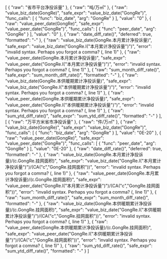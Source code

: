 [
    {
      "raw": "省市平台净投诉量"
    },
    {
      "raw": "吨/万㎡"
    },
    {
      "raw": "value_biz_date(GongRe)",
      "safe_expr": "value_biz_date(\"GongRe\")",
      "func_calls": [
        {
          "func": "biz_date",
          "arg": "GongRe"
        }
      ],
      "value": "0"
    },
    {
      "raw": "value_peer_date(GongRe)",
      "safe_expr": "value_peer_date(\"GongRe\")",
      "func_calls": [
        {
          "func": "peer_date",
          "arg": "GongRe"
        }
      ],
      "value": "0"
    },
    {
      "raw": "date_diff_rate()",
      "deferred": true,
      "formatted": "-"
    },
    {
      "raw": "value_biz_date(GongRe.本月累计净投诉量)",
      "safe_expr": "value_biz_date(\"GongRe.I(\"本月累计净投诉量\")\")",
      "error": "invalid syntax. Perhaps you forgot a comma? (<string>, line 1)"
    },
    {
      "raw": "value_peer_date(GongRe.本月累计净投诉量)",
      "safe_expr": "value_peer_date(\"GongRe.I(\"本月累计净投诉量\")\")",
      "error": "invalid syntax. Perhaps you forgot a comma? (<string>, line 1)"
    },
    {
      "raw": "sum_month_diff_rate()",
      "safe_expr": "sum_month_diff_rate()",
      "formatted": "-"
    },
    {
      "raw": "value_biz_date(GongRe.本供暖期累计净投诉量)",
      "safe_expr": "value_biz_date(\"GongRe.I(\"本供暖期累计净投诉量\")\")",
      "error": "invalid syntax. Perhaps you forgot a comma? (<string>, line 1)"
    },
    {
      "raw": "value_peer_date(GongRe.本供暖期累计净投诉量)",
      "safe_expr": "value_peer_date(\"GongRe.I(\"本供暖期累计净投诉量\")\")",
      "error": "invalid syntax. Perhaps you forgot a comma? (<string>, line 1)"
    },
    {
      "raw": "sum_ytd_diff_rate()",
      "safe_expr": "sum_ytd_diff_rate()",
      "formatted": "-"
    }
  ],
  [
    {
      "raw": "万平方米省市净投诉量"
    },
    {
      "raw": "件/万㎡"
    },
    {
      "raw": "value_biz_date(GongRe)",
      "safe_expr": "value_biz_date(\"GongRe\")",
      "func_calls": [
        {
          "func": "biz_date",
          "arg": "GongRe"
        }
      ],
      "value": "0E-20"
    },
    {
      "raw": "value_peer_date(GongRe)",
      "safe_expr": "value_peer_date(\"GongRe\")",
      "func_calls": [
        {
          "func": "peer_date",
          "arg": "GongRe"
        }
      ],
      "value": "0E-20"
    },
    {
      "raw": "date_diff_rate()",
      "deferred": true,
      "formatted": "-"
    },
    {
      "raw": "value_biz_date(GongRe.本月累计净投诉量)/(c.GongRe.挂网面积)",
      "safe_expr": "value_biz_date(\"GongRe.I(\"本月累计净投诉量\")\")/(CA(\"c\",\"GongRe.挂网面积\"))",
      "error": "invalid syntax. Perhaps you forgot a comma? (<string>, line 1)"
    },
    {
      "raw": "value_peer_date(GongRe.本月累计净投诉量)/(c.GongRe.挂网面积)",
      "safe_expr": "value_peer_date(\"GongRe.I(\"本月累计净投诉量\")\")/(CA(\"c\",\"GongRe.挂网面积\"))",
      "error": "invalid syntax. Perhaps you forgot a comma? (<string>, line 1)"
    },
    {
      "raw": "sum_month_diff_rate()",
      "safe_expr": "sum_month_diff_rate()",
      "formatted": "-"
    },
    {
      "raw": "value_biz_date(GongRe.本供暖期累计净投诉量)/(c.GongRe.挂网面积)",
      "safe_expr": "value_biz_date(\"GongRe.I(\"本供暖期累计净投诉量\")\")/(CA(\"c\",\"GongRe.挂网面积\"))",
      "error": "invalid syntax. Perhaps you forgot a comma? (<string>, line 1)"
    },
    {
      "raw": "value_peer_date(GongRe.本供暖期累计净投诉量)/(c.GongRe.挂网面积)",
      "safe_expr": "value_peer_date(\"GongRe.I(\"本供暖期累计净投诉量\")\")/(CA(\"c\",\"GongRe.挂网面积\"))",
      "error": "invalid syntax. Perhaps you forgot a comma? (<string>, line 1)"
    },
    {
      "raw": "sum_ytd_diff_rate()",
      "safe_expr": "sum_ytd_diff_rate()",
      "formatted": "-"
    }
  ]